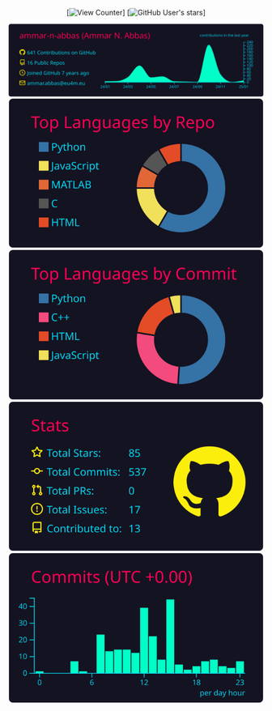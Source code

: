 <div align="center">

  [![View Counter](https://komarev.com/ghpvc/?username=ammar-n-abbas&color=brightgreen)]
  [![GitHub User's stars](https://img.shields.io/github/stars/ammar-n-abbas?affiliations=OWNER%2CCOLLABORATOR%2CORGANIZATION_MEMBER&label=GitHub%20%E2%98%85%20Received&logo=github&style=flat-square)]

  [![](https://raw.githubusercontent.com/ammar-n-abbas/ammar-n-abbas/master/profile-summary-card-output/2077/0-profile-details.svg)](https://github.com/ammar-n-abbas/github-profile-summary-cards)
  [![](https://raw.githubusercontent.com/ammar-n-abbas/ammar-n-abbas/master/profile-summary-card-output/2077/1-repos-per-language.svg)](https://github.com/ammar-n-abbas/github-profile-summary-cards) 
  [![](https://raw.githubusercontent.com/ammar-n-abbas/ammar-n-abbas/master/profile-summary-card-output/2077/2-most-commit-language.svg)](https://github.com/ammar-n-abbas/github-profile-summary-cards)
  [![](https://raw.githubusercontent.com/ammar-n-abbas/ammar-n-abbas/master/profile-summary-card-output/2077/3-stats.svg)](https://github.com/ammar-n-abbas/github-profile-summary-cards) 
  [![](https://raw.githubusercontent.com/ammar-n-abbas/ammar-n-abbas/master/profile-summary-card-output/2077/4-productive-time.svg)](https://github.com/ammar-n-abbas/github-profile-summary-cards)
</div>
